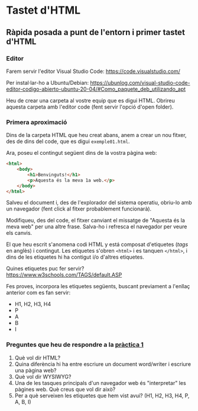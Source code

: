 # Tastet d'HTML

## Ràpida posada a punt de l'entorn i primer tastet d'HTML

### Editor

Farem servir l'editor Visual Studio Code: https://code.visualstudio.com/

Per instal·lar-ho a Ubuntu/Debian: https://ubunlog.com/visual-studio-code-editor-codigo-abierto-ubuntu-20-04/#Como_paquete_deb_utilizando_apt

Heu de crear una carpeta al vostre equip que es digui HTML. Obrireu aquesta carpeta amb l'editor code (fent servir l'opció d'open folder).

### Primera aproximació

Dins de la carpeta HTML que heu creat abans, anem a crear un nou fitxer, des de dins del code, que es digui `exemple01.html`.

Ara, poseu el contingut següent dins de la vostra pàgina web:

```html
<html>
    <body>
        <h1>Benvinguts!</h1>
        <p>Aquesta és la meva 1a web.</p>
    </body>
</html>
```

Salveu el document i, des de l'explorador del sistema operatiu, obriu-lo amb un navegador (fent click al fitxer probablement funcionarà).

Modifiqueu, des del code, el fitxer canviant el missatge de "Aquesta és la meva web" per una altre frase. Salva-ho i refresca el navegador per veure els canvis.

El que heu escrit s'anomena codi HTML y está composat d'etiquetes (*tags* en anglès) i contingut. Les etiquetes s'obren `<html>` i es tanquen `</html>`, i dins de les etiquetes hi ha contigut i/o d'altres etiquetes.

Quines etiquetes puc fer servir? https://www.w3schools.com/TAGS/default.ASP

Fes proves, incorpora les etiquetes següents, buscant previament a l'enllaç anterior com es fan servir:

* H1, H2, H3, H4
* P
* A
* B
* I

### Preguntes que heu de respondre a la [pràctica 1](https://moodle.insjoaquimmir.cat/mod/assign/view.php?id=42051)

1. Què vol dir HTML?
2. Quina diferència hi ha entre escriure un document word/writer i escriure una pàgina web?
3. Què vol dir WYSIWYG?
4. Una de les tasques principals d'un navegador web és "interpretar" les pàgines web. Què creus que vol dir això?
5. Per a què serveixen les etiquetes que hem vist avui? (H1, H2, H3, H4, P, A, B, I)
